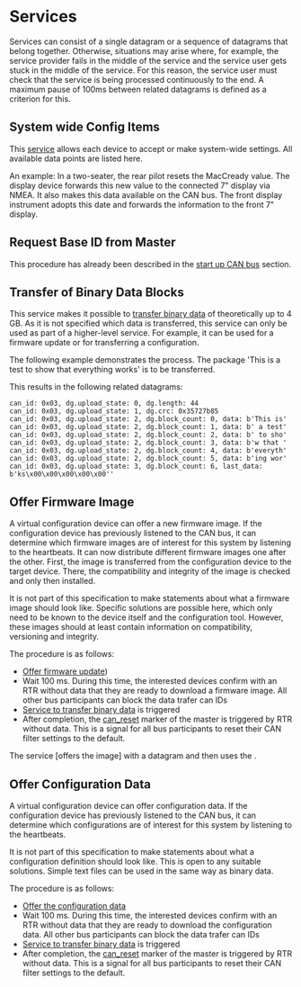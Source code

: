 Services
===

Services can consist of a single datagram or a sequence of datagrams that belong together. Otherwise, situations may arise where, for example, the service provider fails in the middle of the service and the service user gets stuck in the middle of the service. For this reason, the service user must check that the service is being processed continuously to the end. A maximum pause of 100ms between related datagrams is defined as a criterion for this.

System wide Config Items
---
This [service](object_directory/generic.md#id-0x01-set-system-wide-config-item) allows each device to accept or make system-wide settings. All available data points are listed here.

An example: In a two-seater, the rear pilot resets the MacCready value. The display device forwards this new value to the connected 7" display via NMEA. It also makes this data available on the CAN bus. The front display instrument adopts this date and forwards the information to the front 7" display.

Request Base ID from Master
---
This procedure has already been described in the [start up CAN bus](./start_up.md) section.

Transfer of Binary Data Blocks
---
This service makes it possible to [transfer binary data](object_directory/generic.md#id-0x03-transfer-of-binary-data-blocks) of theoretically up to 4 GB. As it is not specified which data is transferred, this service can only be used as part of a higher-level service. For example, it can be used for a firmware update or for transferring a configuration.

The following example demonstrates the process. The package 'This is a test to show that everything works' is to be transferred.

This results in the following related datagrams:

    can_id: 0x03, dg.upload_state: 0, dg.length: 44
    can_id: 0x03, dg.upload_state: 1, dg.crc: 0x35727b85
    can_id: 0x03, dg.upload_state: 2, dg.block_count: 0, data: b'This is'
    can_id: 0x03, dg.upload_state: 2, dg.block_count: 1, data: b' a test'
    can_id: 0x03, dg.upload_state: 2, dg.block_count: 2, data: b' to sho'
    can_id: 0x03, dg.upload_state: 2, dg.block_count: 3, data: b'w that '
    can_id: 0x03, dg.upload_state: 2, dg.block_count: 4, data: b'everyth'
    can_id: 0x03, dg.upload_state: 2, dg.block_count: 5, data: b'ing wor'
    can_id: 0x03, dg.upload_state: 3, dg.block_count: 6, last_data: b'ks\x00\x00\x00\x00\x00''

Offer Firmware Image
---
A virtual configuration device can offer a new firmware image. If the configuration device has previously listened to the CAN bus, it can determine which firmware images are of interest for this system by listening to the heartbeats. It can now distribute different firmware images one after the other. First, the image is transferred from the configuration device to the target device. There, the compatibility and integrity of the image is checked and only then installed.

It is not part of this specification to make statements about what a firmware image should look like. Specific solutions are possible here, which only need to be known to the device itself and the configuration tool. However, these images should at least contain information on compatibility, versioning and integrity.

The procedure is as follows:
- [Offer firmware update](object_directory/config.md#id-0x01-offer-firmware-image))
- Wait 100 ms. During this time, the interested devices confirm with an RTR without data that they are ready to download a firmware image. All other bus participants can block the data trafer can IDs
- [Service to transfer binary data](https://github.com/larus-breeze/doc_larus/edit/master/documentation/can_details/services.md#transfer-of-binary-data-blocks) is triggered
- After completion, the [can_reset](object_directory/master.md#id-0x02-no-data-marker-request-to-reset-all-filters) marker of the master is triggered by RTR without data. This is a signal for all bus participants to reset their CAN filter settings to the default.

The service [offers the image] with a datagram and then uses the .

Offer Configuration Data
---
A virtual configuration device can offer configuration data. If the configuration device has previously listened to the CAN bus, it can determine which configurations are of interest for this system by listening to the heartbeats.

It is not part of this specification to make statements about what a configuration definition should look like. This is open to any suitable solutions. Simple text files can be used in the same way as binary data.

The procedure is as follows:

- [Offer the configuration data](object_directory/config.md#id-0x02-offer-configuration-data)
- Wait 100 ms. During this time, the interested devices confirm with an RTR without data that they are ready to download the configuration data. All other bus participants can block the data trafer can IDs
- [Service to transfer binary data](https://github.com/larus-breeze/doc_larus/edit/master/documentation/can_details/services.md#transfer-of-binary-data-blocks) is triggered
- After completion, the [can_reset](object_directory/master.md#id-0x02-no-data-marker-request-to-reset-all-filters) marker of the master is triggered by RTR without data. This is a signal for all bus participants to reset their CAN filter settings to the default.
